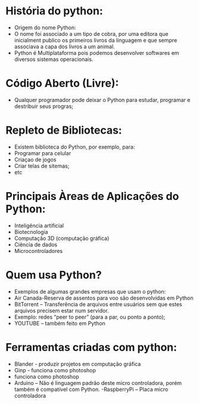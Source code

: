 # História do python:

- Origem do nome Python: 
- O nome foi associado a um tipo de cobra, por uma editora que inicialment publico os primeiros livros da linguagem e que sempre  associava a capa dos livros a um animal.
- Python é Multiplataforma pois podemos desenvolver softwares em diversos sistemas operacionais.
# Código Aberto (Livre):
- Qualquer programador pode deixar o Python para  estudar, programar e destribuir seus progras;
# Repleto de Bibliotecas:
- Existem biblioteca do Python, por exemplo, para:
- Programar para celular
- Criaçao de jogos
- Criar telas de sitemas;
- etc
# Principais  Àreas de Aplicações do Python:
- Inteligência artificial
- Biotecnologia
- Computação 3D (computação gráfica)
- Ciência de dados 
- Microcontroladores
# Quem usa Python?
- Exemplos de algumas grandes empresas que usam o python:
- Air Canada-Reserva de assentos para voo são desenvolvidas em Python
- BitTorrent – Transferência de arquivos entre usuários sem que estes arquivos precisem estar num servidor.
- Exemplo: redes “peer to peer” (para a par, ou ponto a ponto);
- YOUTUBE – também feito em Python
# Ferramentas criadas com python:
- Blander - produzir projetos em computação gráfica
- Ginp - funciona como photoshop
- funciona como photoshop
- Arduino – Não é linguagem padrão deste micro controladora, porém também é compatível com Python.
-RaspberryPi – Placa micro controladora


